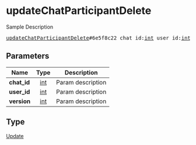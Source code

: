 # updateChatParticipantDelete

Sample Description

<pre>
<a href="../constructor/updateChatParticipantDelete.md">updateChatParticipantDelete</a>#6e5f8c22 chat_id:<a href="../type/int.md">int</a> user_id:<a href="../type/int.md">int</a> version:<a href="../type/int.md">int</a> = <a href="../type/Update.md">Update</a>;
</pre>

## Parameters

| Name | Type | Description |
|------|:----:|-------------|
| **chat_id** | [int](../type/int.md) | Param description |
| **user_id** | [int](../type/int.md) | Param description |
| **version** | [int](../type/int.md) | Param description |

## Type

[Update](../type/Update.md)
